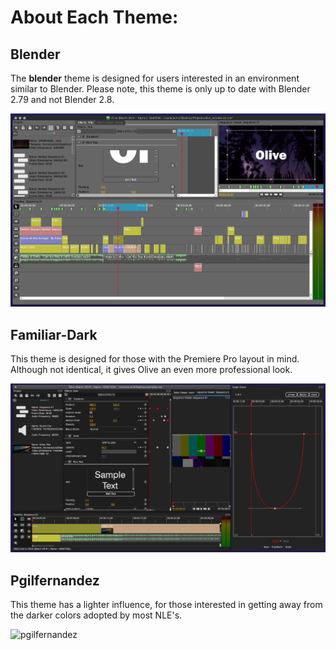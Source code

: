 # About Each Theme:

## Blender

The **blender** theme is designed for users interested in an environment similar to Blender. Please note, this theme is only up to date with Blender 2.79 and not Blender 2.8.

![Blender 2.79](https://github.com/ZoomTen/olive-themes/blob/master/preview/blender.png)

## Familiar-Dark

This theme is designed for those with the Premiere Pro layout in mind. Although not identical, it gives Olive an even more professional look.

![Premiere](https://github.com/ZoomTen/olive-themes/blob/master/preview/familiar-dark.png)

## Pgilfernandez

This theme has a lighter influence, for those interested in getting away from the darker colors adopted by most NLE's.

![pgilfernandez](https://github.com/ZoomTen/olive-themes/blob/master/preview/(https://github.com/ZoomTen/olive-themes/blob/master/preview/familiar-dark.png).png)
